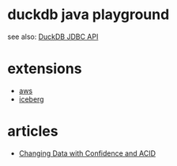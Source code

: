 # duckdb java playground


see also:
[DuckDB JDBC API](https://duckdb.org/docs/api/java.html)

# extensions
- [aws](https://duckdb.org/docs/extensions/aws)
- [iceberg](https://duckdb.org/docs/extensions/iceberg)

# articles
- [Changing Data with Confidence and ACID](https://duckdb.org/2024/09/25/changing-data-with-confidence-and-acid.html)



